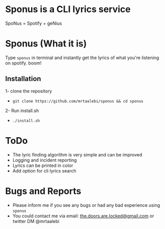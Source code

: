 # Sponus is a CLI lyrics service
  SpoNus = Spotify + geNius

# Sponus (What it is)
  Type `sponus` in terminal and instantly get the lyrics of what you're listening on spotify. boom!


## Installation
1- clone the repository
  * `git clone https://github.com/mrtaalebi/sponus && cd sponus`

2- Run install.sh
  * `./install.sh`

# ToDo
  * The lyric finding algorithm is very simple and can be improved
  * Logging and incident reporting
  * Lyrics can be printed in color
  * Add option for cli lyrics search

# Bugs and Reports
  * Please inform me if you see any bugs or had any bad experience using `sponus`
  * You could contact me via email: the.doors.are.locked@gmail.com or twitter DM @mrtaalebi

